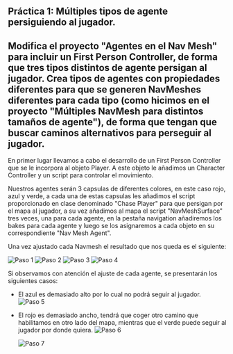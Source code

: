 ## Práctica 1: Múltiples tipos de agente persiguiendo al jugador.
## Modifica el proyecto "Agentes en el Nav Mesh" para incluir un First Person Controller, de forma que tres tipos distintos de agente persigan al jugador. Crea tipos de agentes con propiedades diferentes para que se generen NavMeshes diferentes para cada tipo (como hicimos en el proyecto "Múltiples NavMesh para distintos tamaños de agente"), de forma que tengan que buscar caminos alternativos para perseguir al jugador.

En primer lugar llevamos a cabo el desarrollo de un First Person Controller que se le incorpora al objeto Player. A este objeto le añadimos un Character Controller y un script para controlar el movimiento. 

Nuestros agentes serán 3 capsulas de diferentes colores, en este caso rojo, azul y verde, a cada una de estas capsulas les añadimos el script proporcionado en clase denominado "Chase Player" para que persigan por el mapa al jugador, a su vez añadimos al mapa el script "NavMeshSurface" tres veces, una para cada agente, en la pestaña navigation añadiremos los bakes para cada agente y luego se los asignaremos a cada objeto en su correspondiente "Nav Mesh Agent".

Una vez ajustado cada Navmesh el resultado que nos queda es el siguiente:

![Paso 1](gifs/Captura1.png)
![Paso 2](gifs/Captura2.png)
![Paso 3](gifs/Captura3.png)
![Paso 4](gifs/Captura4.png)
      
Si observamos con atención el ajuste de cada agente, se presentarán los siguientes casos:
 -  El azul es demasiado alto por lo cual no podrá seguir al jugador.
      ![Paso 5](gifs/gif1.gif)
      
 -  El rojo es demasiado ancho, tendrá que coger otro camino que habilitamos en otro lado del mapa, mientras que el verde puede seguir al jugador por donde quiera.
      ![Paso 6](gifs/gif2.gif)
      
      ![Paso 7](gifs/gif3.gif)
